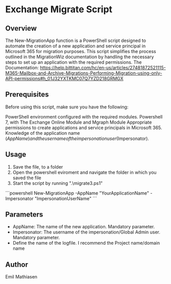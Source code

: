 # Exchange Migrate Script

## Overview
The New-MigrationApp function is a PowerShell script designed to automate the creation of a new application and service principal in Microsoft 365 for migration purposes. This script simplifies the process outlined in the MigrationWiz documentation by handling the necessary steps to set up an application with the required permissions.
The Documentation: https://help.bittitan.com/hc/en-us/articles/27481872521115-M365-Mailbox-and-Archive-Migrations-Performing-Migration-using-only-API-permissions#h_01J32YXTKMC07Q7YZD218GRMGX

## Prerequisites
Before using this script, make sure you have the following:

PowerShell environment configured with the required modules. Powershell 7, with The Exchange Online Module and Mgraph Module
Appropriate permissions to create applications and service principals in Microsoft 365.
Knowledge of the application name ($AppName) and the username of the impersonation user ($Impersonator).


## Usage

1. Save the file, to a folder
2. Open the powershell eviroment and navigate the folder in which you saved the file
3. Start the script by running  ".\migrate3.ps1"
   
´´´powershell
New-MigrationApp -AppName "YourApplicationName" -Impersonator "ImpersonationUserName"
´´´
## Parameters
* AppName: The name of the new application. Mandatory parameter.
* Impersonator: The username of the impersonation/Global Admin user. Mandatory parameter.
* Define the name of the logfile. I recommend the Project name/domain name

## Author

Emil Mathiasen

